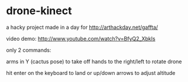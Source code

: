 # drone-kinect

a hacky project made in a day for http://arthackday.net/gaffta/

video demo: http://www.youtube.com/watch?v=BfyQ2_XbkIs

only 2 commands:

arms in Y (cactus pose) to take off
hands to the right/left to rotate drone

hit enter on the keyboard to land or up/down arrows to adjust altitude
